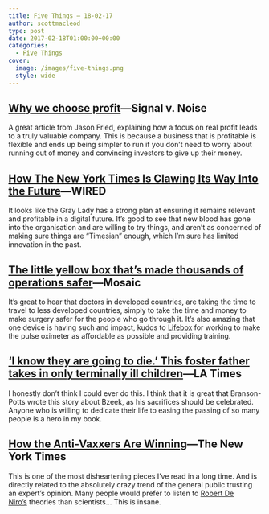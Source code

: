 ```yaml
---
title: Five Things – 18-02-17
author: scottmacleod
type: post
date: 2017-02-18T01:00:00+00:00
categories:
  - Five Things
cover:
  image: /images/five-things.png
  style: wide
---
```

## [Why we choose profit][1]—Signal v. Noise

A great article from Jason Fried, explaining how a focus on real profit leads to a truly valuable company. This is because a business that is profitable is flexible and ends up being simpler to run if you don’t need to worry about running out of money and convincing investors to give up their money.

## [How The New York Times Is Clawing Its Way Into the Future][2]—WIRED

It looks like the Gray Lady has a strong plan at ensuring it remains relevant and profitable in a digital future. It’s good to see that new blood has gone into the organisation and are willing to try things, and aren’t as concerned of making sure things are “Timesian” enough, which I’m sure has limited innovation in the past.&nbsp;

## [The little yellow box that’s made thousands of operations safer][3]—Mosaic

It’s great to hear that doctors in developed countries, are taking the time to travel to less developed countries, simply to take the time and money to make surgery safer for the people who go through it. It’s also amazing that one device is having such and impact, kudos to [Lifebox][4]&nbsp;for working to make the pulse oximeter as affordable as possible and providing training.

## [&#8216;I know they are going to die.&#8217; This foster father takes in only terminally ill children][5]—LA Times

I honestly don’t think I could ever do this. I think that it is great that Branson-Potts wrote this story about Bzeek, as his sacrifices should be celebrated. Anyone who is willing to dedicate their life to easing the passing of so many people is a hero in my book.

## [How the Anti-Vaxxers Are Winning][6]—The New York Times

This is one of the most disheartening pieces I’ve read in a long time. And is directly related to the absolutely crazy trend of the general public trusting an expert’s opinion. Many people would prefer to listen to [Robert De Niro’s][7]&nbsp;theories than scientists… This is insane.

 [1]: https://m.signalvnoise.com/why-we-choose-profit-e511efc4dcb9#.ao0h7s1ak
 [2]: https://www.wired.com/2017/02/new-york-times-digital-journalism/
 [3]: https://mosaicscience.com/story/safer-surgery-pulse-oximeter-mongolia
 [4]: http://www.lifebox.org/
 [5]: http://www.latimes.com/local/lanow/la-me-ln-foster-father-sick-children-2017-story.html
 [6]: https://www.nytimes.com/2017/02/08/opinion/how-the-anti-vaxxers-are-winning.html
 [7]: http://www.vox.com/2017/2/15/14622632/robert-de-niro-rfk-jr-vaccine-press-conference
